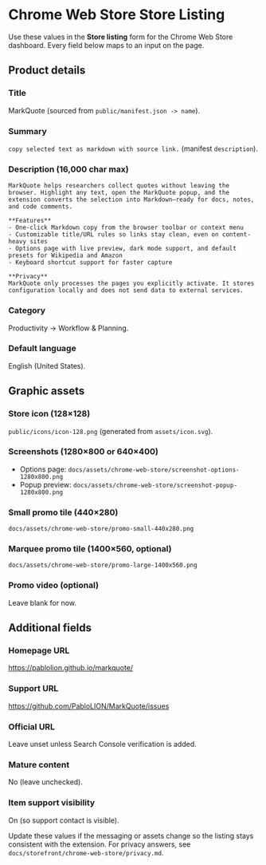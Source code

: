 # Chrome Web Store Store Listing

Use these values in the **Store listing** form for the Chrome Web Store dashboard. Every field below
maps to an input on the page.

## Product details

### Title

MarkQuote (sourced from `public/manifest.json -> name`).

### Summary

`copy selected text as markdown with source link.` (manifest `description`).

### Description (16,000 char max)

```text
MarkQuote helps researchers collect quotes without leaving the browser. Highlight any text, open the MarkQuote popup, and the extension converts the selection into Markdown—ready for docs, notes, and code comments.

**Features**
- One-click Markdown copy from the browser toolbar or context menu
- Customizable title/URL rules so links stay clean, even on content-heavy sites
- Options page with live preview, dark mode support, and default presets for Wikipedia and Amazon
- Keyboard shortcut support for faster capture

**Privacy**
MarkQuote only processes the pages you explicitly activate. It stores configuration locally and does not send data to external services.
```

### Category

Productivity → Workflow & Planning.

### Default language

English (United States).

## Graphic assets

### Store icon (128×128)

`public/icons/icon-128.png` (generated from `assets/icon.svg`).

### Screenshots (1280×800 or 640×400)

- Options page: `docs/assets/chrome-web-store/screenshot-options-1280x800.png`
- Popup preview: `docs/assets/chrome-web-store/screenshot-popup-1280x800.png`

### Small promo tile (440×280)

`docs/assets/chrome-web-store/promo-small-440x280.png`

### Marquee promo tile (1400×560, optional)

`docs/assets/chrome-web-store/promo-large-1400x560.png`

### Promo video (optional)

Leave blank for now.

## Additional fields

### Homepage URL

<https://pablolion.github.io/markquote/>

### Support URL

<https://github.com/PabloLION/MarkQuote/issues>

### Official URL

Leave unset unless Search Console verification is added.

### Mature content

No (leave unchecked).

### Item support visibility

On (so support contact is visible).

Update these values if the messaging or assets change so the listing stays consistent with the
extension. For privacy answers, see `docs/storefront/chrome-web-store/privacy.md`.
